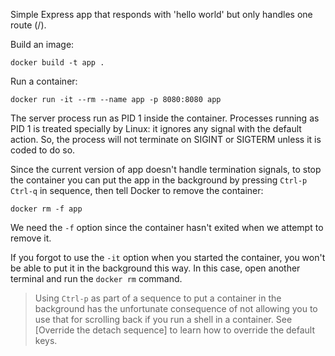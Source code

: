 Simple Express app that responds with 'hello world' but only handles one route (/).

Build an image:

```text
docker build -t app .
```

Run a container:

```text
docker run -it --rm --name app -p 8080:8080 app
```


The server process run as PID 1 inside the container. Processes running as PID 1
is treated specially by Linux: it ignores any signal with the default action.
So, the process will not terminate on SIGINT or SIGTERM unless it is coded to do
so.

Since the current version of app doesn't handle termination signals, to stop the
container you can put the app in the background by pressing `Ctrl-p` `Ctrl-q` in
sequence, then tell Docker to remove the container:

```text
docker rm -f app
```

We need the `-f` option since the container hasn't exited when we attempt to
remove it.

If you forgot to use the `-it` option when you started the container, you won't
be able to put it in the background this way. In this case, open another
terminal and run the `docker rm` command.

> Using `Ctrl-p` as part of a sequence to put a container in the background has
the unfortunate consequence of not allowing you to use that for scrolling back
if you run a shell in a container. See [Override the detach sequence] to learn
how to override the default keys.

